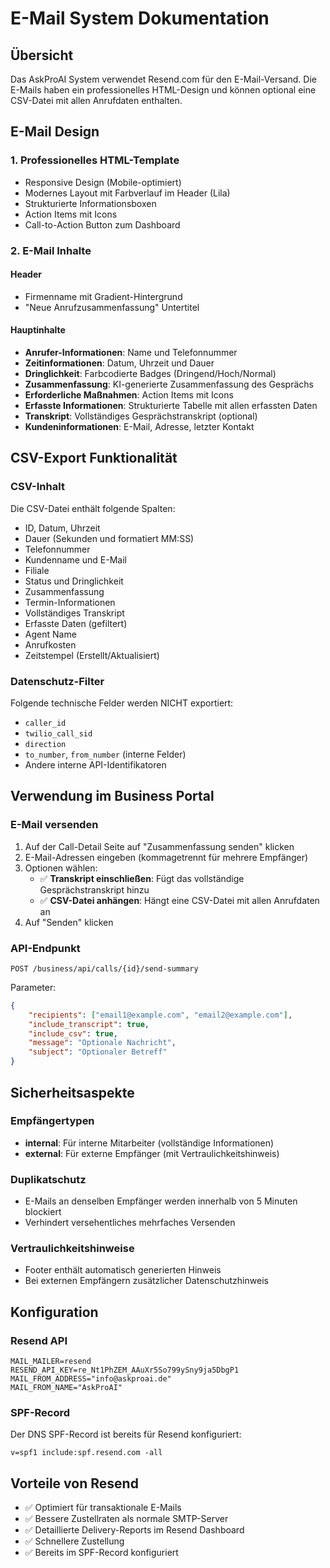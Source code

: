 # E-Mail System Dokumentation

## Übersicht
Das AskProAI System verwendet Resend.com für den E-Mail-Versand. Die E-Mails haben ein professionelles HTML-Design und können optional eine CSV-Datei mit allen Anrufdaten enthalten.

## E-Mail Design

### 1. **Professionelles HTML-Template**
- Responsive Design (Mobile-optimiert)
- Modernes Layout mit Farbverlauf im Header (Lila)
- Strukturierte Informationsboxen
- Action Items mit Icons
- Call-to-Action Button zum Dashboard

### 2. **E-Mail Inhalte**

#### Header
- Firmenname mit Gradient-Hintergrund
- "Neue Anrufzusammenfassung" Untertitel

#### Hauptinhalte
- **Anrufer-Informationen**: Name und Telefonnummer
- **Zeitinformationen**: Datum, Uhrzeit und Dauer
- **Dringlichkeit**: Farbcodierte Badges (Dringend/Hoch/Normal)
- **Zusammenfassung**: KI-generierte Zusammenfassung des Gesprächs
- **Erforderliche Maßnahmen**: Action Items mit Icons
- **Erfasste Informationen**: Strukturierte Tabelle mit allen erfassten Daten
- **Transkript**: Vollständiges Gesprächstranskript (optional)
- **Kundeninformationen**: E-Mail, Adresse, letzter Kontakt

## CSV-Export Funktionalität

### CSV-Inhalt
Die CSV-Datei enthält folgende Spalten:
- ID, Datum, Uhrzeit
- Dauer (Sekunden und formatiert MM:SS)
- Telefonnummer
- Kundenname und E-Mail
- Filiale
- Status und Dringlichkeit
- Zusammenfassung
- Termin-Informationen
- Vollständiges Transkript
- Erfasste Daten (gefiltert)
- Agent Name
- Anrufkosten
- Zeitstempel (Erstellt/Aktualisiert)

### Datenschutz-Filter
Folgende technische Felder werden NICHT exportiert:
- `caller_id`
- `twilio_call_sid`
- `direction`
- `to_number`, `from_number` (interne Felder)
- Andere interne API-Identifikatoren

## Verwendung im Business Portal

### E-Mail versenden
1. Auf der Call-Detail Seite auf "Zusammenfassung senden" klicken
2. E-Mail-Adressen eingeben (kommagetrennt für mehrere Empfänger)
3. Optionen wählen:
   - ✅ **Transkript einschließen**: Fügt das vollständige Gesprächstranskript hinzu
   - ✅ **CSV-Datei anhängen**: Hängt eine CSV-Datei mit allen Anrufdaten an
4. Auf "Senden" klicken

### API-Endpunkt
```
POST /business/api/calls/{id}/send-summary
```

Parameter:
```json
{
    "recipients": ["email1@example.com", "email2@example.com"],
    "include_transcript": true,
    "include_csv": true,
    "message": "Optionale Nachricht",
    "subject": "Optionaler Betreff"
}
```

## Sicherheitsaspekte

### Empfängertypen
- **internal**: Für interne Mitarbeiter (vollständige Informationen)
- **external**: Für externe Empfänger (mit Vertraulichkeitshinweis)

### Duplikatschutz
- E-Mails an denselben Empfänger werden innerhalb von 5 Minuten blockiert
- Verhindert versehentliches mehrfaches Versenden

### Vertraulichkeitshinweise
- Footer enthält automatisch generierten Hinweis
- Bei externen Empfängern zusätzlicher Datenschutzhinweis

## Konfiguration

### Resend API
```env
MAIL_MAILER=resend
RESEND_API_KEY=re_Nt1PhZEM_AAuXr5So799ySny9ja5DbgP1
MAIL_FROM_ADDRESS="info@askproai.de"
MAIL_FROM_NAME="AskProAI"
```

### SPF-Record
Der DNS SPF-Record ist bereits für Resend konfiguriert:
```
v=spf1 include:spf.resend.com -all
```

## Vorteile von Resend
- ✅ Optimiert für transaktionale E-Mails
- ✅ Bessere Zustellraten als normale SMTP-Server
- ✅ Detaillierte Delivery-Reports im Resend Dashboard
- ✅ Schnellere Zustellung
- ✅ Bereits im SPF-Record konfiguriert
